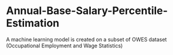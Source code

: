 # Annual-Base-Salary-Percentile-Estimation
A machine learning model is created on a subset of OWES dataset (Occupational Employment and Wage Statistics) 
